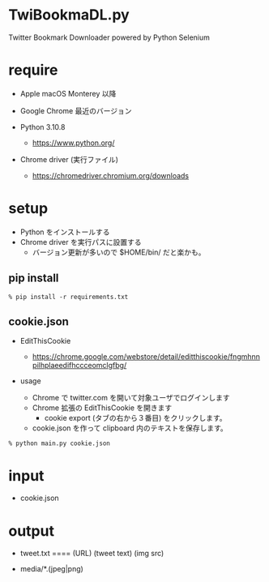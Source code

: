 # TwiBookmaDL.py

Twitter Bookmark Downloader powered by Python Selenium

# require

- Apple macOS Monterey 以降

- Google Chrome 最近のバージョン

- Python 3.10.8
  - https://www.python.org/

- Chrome driver (実行ファイル)
  - https://chromedriver.chromium.org/downloads

# setup

- Python をインストールする
- Chrome driver を実行パスに設置する
  - バージョン更新が多いので $HOME/bin/ だと楽かも。

## pip install

```
% pip install -r requirements.txt
```

## cookie.json

- EditThisCookie
  - https://chrome.google.com/webstore/detail/editthiscookie/fngmhnnpilhplaeedifhccceomclgfbg/

- usage
   - Chrome で twitter.com を開いて対象ユーザでログインします
   - Chrome 拡張の EditThisCookie を開きます
      - cookie export (タブの右から３番目) をクリックします。
   - cookie.json を作って clipboard 内のテキストを保存します。

```
% python main.py cookie.json
```

# input

- cookie.json

# output

- tweet.txt
====
(URL)
(tweet text)
(img src)

- media/*.(jpeg|png)

